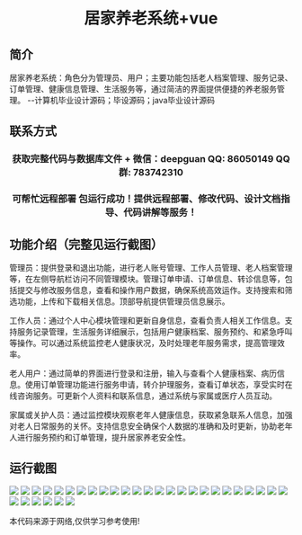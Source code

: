 <p><h1 align="center">居家养老系统+vue</h1></p>

## 简介
居家养老系统：角色分为管理员、用户；主要功能包括老人档案管理、服务记录、订单管理、健康信息管理、生活服务等，通过简洁的界面提供便捷的养老服务管理。    --计算机毕业设计源码；毕设源码；java毕业设计源码


## 联系方式
<p><h3 align="center">获取完整代码与数据库文件 + 微信：deepguan QQ: 86050149 QQ群: 783742310</h3></p>
<p><h3 align="center">可帮忙远程部署 包运行成功！提供远程部署、修改代码、设计文档指导、代码讲解等服务！</h3></p>

## 功能介绍（完整见运行截图）
管理员：提供登录和退出功能，进行老人账号管理、工作人员管理、老人档案管理等，在左侧导航栏访问不同管理模块。管理订单申请、订单信息、转诊信息等，包括提交与修改服务信息，查看和操作用户数据，确保系统高效运作。支持搜索和筛选功能，上传和下载相关信息。顶部导航提供管理员信息展示。

工作人员：通过个人中心模块管理和更新自身信息，查看负责人相关工作信息。支持服务记录管理，生活服务详细展示，包括用户健康档案、服务预约、和紧急呼叫等操作。可以通过系统监控老人健康状况，及时处理老年服务需求，提高管理效率。

老人用户：通过简单的界面进行登录和注册，输入与查看个人健康档案、病历信息。使用订单管理功能进行服务申请，转介护理服务，查看订单状态，享受实时在线咨询服务。可更新个人资料和联系信息，通过系统与家属或医疗人员互动。

家属或关护人员：通过监控模块观察老年人健康信息，获取紧急联系人信息，加强对老人日常服务的关怀。支持信息安全确保个人数据的准确和及时更新，协助老年人进行服务预约和订单管理，提升居家养老安全性。


## 运行截图
![](img/001.jpg)
![](img/002.jpg)
![](img/003.jpg)
![](img/004.jpg)
![](img/005.jpg)
![](img/006.jpg)
![](img/007.jpg)
![](img/008.jpg)
![](img/009.jpg)
![](img/010.jpg)
![](img/011.jpg)
![](img/012.jpg)
![](img/013.jpg)
![](img/014.jpg)
![](img/015.jpg)
![](img/016.jpg)
![](img/017.jpg)
![](img/018.jpg)
![](img/019.jpg)
![](img/020.jpg)
![](img/021.jpg)
![](img/022.jpg)
![](img/023.jpg)
![](img/024.jpg)
![](img/025.jpg)
![](img/026.jpg)
![](img/027.jpg)
![](img/028.jpg)
![](img/029.jpg)
![](img/030.jpg)
![](img/031.jpg)

<p>本代码来源于网络,仅供学习参考使用!</p>
